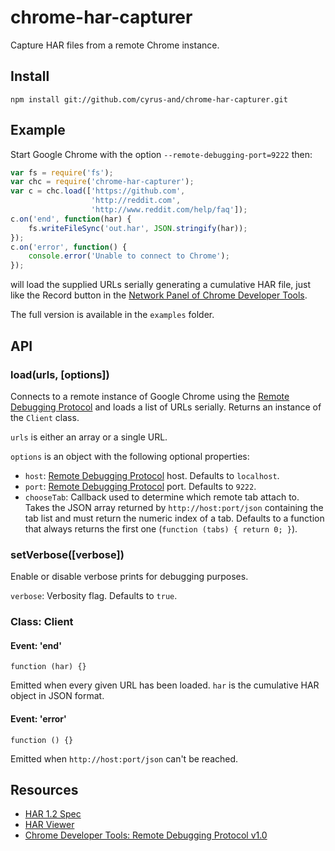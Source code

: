 chrome-har-capturer
===================

Capture HAR files from a remote Chrome instance.

Install
-------

    npm install git://github.com/cyrus-and/chrome-har-capturer.git

Example
-------

Start Google Chrome with the option `--remote-debugging-port=9222` then:

```javascript
var fs = require('fs');
var chc = require('chrome-har-capturer');
var c = chc.load(['https://github.com',
                  'http://reddit.com',
                  'http://www.reddit.com/help/faq']);
c.on('end', function(har) {
    fs.writeFileSync('out.har', JSON.stringify(har));
});
c.on('error', function() {
    console.error('Unable to connect to Chrome');
});
```

will load the supplied URLs serially generating a cumulative HAR file, just like
the Record button in the [Network Panel of Chrome Developer Tools][4].

The full version is available in the `examples` folder.

API
---

### load(urls, [options])

Connects to a remote instance of Google Chrome using the
[Remote Debugging Protocol][3] and loads a list of URLs serially. Returns an
instance of the `Client` class.

`urls` is either an array or a single URL.

`options` is an object with the following optional properties:

- `host`: [Remote Debugging Protocol][3] host. Defaults to `localhost`.
- `port`: [Remote Debugging Protocol][3] port. Defaults to `9222`.
- `chooseTab`: Callback used to determine which remote tab attach to. Takes the
  JSON array returned by `http://host:port/json` containing the tab list and
  must return the numeric index of a tab. Defaults to a function that always
  returns the first one (`function (tabs) { return 0; }`).

### setVerbose([verbose])

Enable or disable verbose prints for debugging purposes.

`verbose`: Verbosity flag. Defaults to `true`.

### Class: Client

#### Event: 'end'

    function (har) {}

Emitted when every given URL has been loaded. `har` is the cumulative HAR object
in JSON format.

#### Event: 'error'

    function () {}

Emitted when `http://host:port/json` can't be reached.

Resources
---------

- [HAR 1.2 Spec][1]
- [HAR Viewer][2]
- [Chrome Developer Tools: Remote Debugging Protocol v1.0][3]

[1]: http://www.softwareishard.com/blog/har-12-spec/
[2]: http://www.softwareishard.com/blog/har-viewer/
[3]: https://developers.google.com/chrome-developer-tools/docs/protocol/1.0/
[4]: https://developers.google.com/chrome-developer-tools/docs/network
